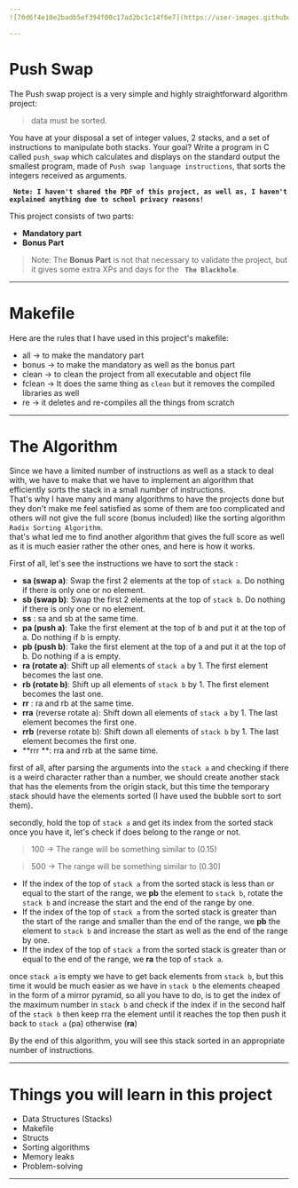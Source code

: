 ```yaml
---
![70d6f4e10e2badb5ef394f00c17ad2bc1c14f6e7](https://user-images.githubusercontent.com/49293816/219866055-c644c6b0-c9b5-46d1-80f3-b2f78e6f7303.jpeg)

---
```


# Push Swap

The Push swap project is a very simple and highly straightforward algorithm project: <br />
> data must be sorted.

You have at your disposal a set of integer values, 2 stacks, and a set of instructions to manipulate both stacks.
Your goal? Write a program in C called `push_swap` which calculates and displays
on the standard output the smallest program, made of `Push swap language instructions`, that sorts the integers received as arguments.

**``` Note: I haven't shared the PDF of this project, as well as, I haven't explained anything due to school privacy reasons!```**

This project consists of two parts:
- **Mandatory part**
- **Bonus Part**

> Note: The **Bonus Part** is not that necessary to validate the project, but it gives some extra XPs and days for the **` The Blackhole`**.

---

# Makefile

Here are the rules that I have used in this project's makefile:

- all -> to make the mandatory part
- bonus -> to make the mandatory as well as the bonus part
- clean -> to clean the project from all executable and object file
- fclean -> It does the same thing as `clean` but it removes the compiled libraries as well
- re -> it deletes and re-compiles all the things from scratch

---

# The Algorithm

Since we have a limited number of instructions as well as a stack to deal with, we have to make that we have to implement an algorithm that efficiently sorts the stack in a small number of instructions. <br />
That's why I have many and many algorithms to have the projects done but they don't make me feel satisfied as some of them are too complicated and others will not give the full score (bonus included) like the sorting algorithm `Radix Sorting Algorithm`. <br />
that's what led me to find another algorithm that gives the full score as well as it is much easier rather the other ones, and here is how it works. <br />

First of all, let's see the instructions we have to sort the stack :
- **sa (swap a)**: Swap the first 2 elements at the top of `stack a`.
Do nothing if there is only one or no element.
- **sb (swap b)**: Swap the first 2 elements at the top of `stack b`.
Do nothing if there is only one or no element.
- **ss** : sa and sb at the same time.
- **pa (push a)**: Take the first element at the top of b and put it at the top of a.
Do nothing if b is empty.
- **pb (push b)**: Take the first element at the top of a and put it at the top of b.
Do nothing if a is empty.
- **ra (rotate a)**: Shift up all elements of `stack a` by 1.
The first element becomes the last one.
- **rb (rotate b)**: Shift up all elements of `stack b` by 1.
The first element becomes the last one.
- **rr** : ra and rb at the same time.
- **rra** (reverse rotate a): Shift down all elements of `stack a` by 1.
The last element becomes the first one.
- **rrb** (reverse rotate b): Shift down all elements of `stack b` by 1.
The last element becomes the first one.
- **rrr **: rra and rrb at the same time.

first of all, after parsing the arguments into the `stack a` and checking if there is a weird character rather than a number, we should create another stack that has the elements from the origin stack, but this time the temporary stack should have the elements sorted (I have used the bubble sort to sort them).

secondly, hold the top of `stack a` and get its index from the sorted stack once you have it, let's check if does belong to the range or not.

> 100 -> The range will be something similar to (0.15)

> 500 -> The range will be something similar to (0.30)

- If the index of the top of `stack a` from the sorted stack is less than or equal to the start of the range, we **pb** the element to `stack b`, rotate the `stack b` and increase the start and the end of the range by one.
- If the index of the top of `stack a` from the sorted stack is greater than the start of the range and smaller than the end of the range, we **pb** the element to `stack b` and increase the start as well as the end of the range by one.
- If the index of the top of `stack a` from the sorted stack is greater than or equal to the end of the range, we **ra** the top of `stack a`.

once `stack a` is empty we have to get back elements from `stack b`, but this time it would be much easier as we have in `stack b` the elements cheaped in the form of a mirror pyramid, so all you have to do, is to get the index of the maximum number in `stack b` and check if the index if in the second half of the `stack b` then keep rra the element until it reaches the top then push it back to `stack a` (pa) otherwise (**ra**)

By the end of this algorithm, you will see this stack sorted in an appropriate number of instructions.

---

# Things you will learn in this project

- Data Structures (Stacks)
- Makefile
- Structs
- Sorting algorithms
- Memory leaks
- Problem-solving

---
